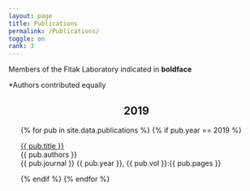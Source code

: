 ```yaml
---
layout: page
title: Publications
permalink: /Publications/
toggle: on
rank: 3
---
```


Members of the Fitak Laboratory indicated in **boldface**

\*Authors contributed equally<br>

<div align="center"><h2><b>2019</b></h2></div>
<div class="lab-wrapper">
    <ul class="lab-list">
    {% for pub in site.data.publications %}
    {% if pub.year == 2019 %}
       <p><a href="{{ pub.doi }}">{{ pub.title }}</a><br>{{ pub.authors }}<br>{{ pub.journal }} {{ pub.year }}, {{ pub.vol }}:{{ pub.pages }}</p>
    {% endif %}
    {% endfor %}
    </ul>
</div>
